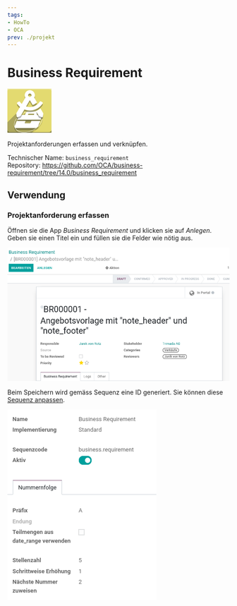 ```yaml
---
tags:
- HowTo
- OCA
prev: ./projekt
---
```

# Business Requirement
![](assets/icon_oca_business_requirement.png)

Projektanforderungen erfassen und verknüpfen. 

Technischer Name: `business_requirement`\
Repository: <https://github.com/OCA/business-requirement/tree/14.0/business_requirement>

## Verwendung

### Projektanforderung erfassen

Öffnen sie  die App *Business Requirement* und klicken sie auf *Anlegen*. Geben sie einen Titel ein und füllen sie die Felder wie nötig aus.

![](assets/Business%20Requirement%20erstellen.png)

Beim Speichern wird gemäss Sequenz eine ID generiert. Sie können diese [Sequenz anpassen](Einstellungen.md#Sequenz%20anpassen).

![](assets/Business%20Requirement%20Sequenz.png)
